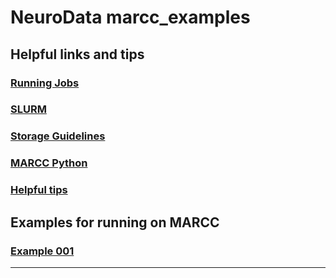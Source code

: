 # NeuroData marcc_examples

## Helpful links and tips

### [Running Jobs](https://www.marcc.jhu.edu/getting-started/running-jobs/)
### [SLURM](https://slurm.schedmd.com/) 
### [Storage Guidelines](https://www.marcc.jhu.edu/troubleshoot/storage-guidelines/)
### [MARCC Python](https://www.marcc.jhu.edu/getting-started/local-python-packages/)
### [Helpful tips](./tips.md)

## Examples for running on MARCC

### [Example 001](./ex001)




---

